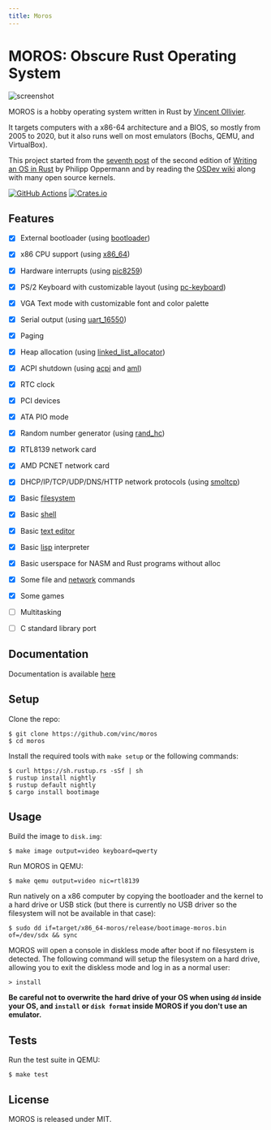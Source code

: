 ```yaml
---
title: Moros
---
```

# MOROS: Obscure Rust Operating System

![screenshot](doc/moros.png)

MOROS is a hobby operating system written in Rust by [Vincent Ollivier](https://vinc.cc).

It targets computers with a x86-64 architecture and a BIOS, so mostly from 2005
to 2020, but it also runs well on most emulators (Bochs, QEMU, and VirtualBox).

This project started from the [seventh post][1] of the second edition of
[Writing an OS in Rust][2] by Philipp Oppermann and by reading the
[OSDev wiki][3] along with many open source kernels.

[![GitHub Actions](https://img.shields.io/github/actions/workflow/status/vinc/moros/rust.yml)](https://github.com/vinc/moros)
[![Crates.io](https://img.shields.io/crates/v/moros.svg)](https://crates.io/crates/moros)


## Features

- [x] External bootloader (using [bootloader](https://github.com/rust-osdev/bootloader))
- [x] x86 CPU support (using [x86_64](https://crates.io/crates/x86_64))
- [x] Hardware interrupts (using [pic8259](https://crates.io/crates/pic8259))
- [x] PS/2 Keyboard with customizable layout (using [pc-keyboard](https://crates.io/crates/pc-keyboard))
- [x] VGA Text mode with customizable font and color palette
- [x] Serial output (using [uart_16550](https://crates.io/crates/uart_16550))
- [x] Paging
- [x] Heap allocation (using [linked_list_allocator](https://crates.io/crates/linked_list_allocator))
- [x] ACPI shutdown (using [acpi](https://crates.io/crates/acpi) and [aml](https://crates.io/crates/aml))
- [x] RTC clock
- [x] PCI devices
- [x] ATA PIO mode
- [x] Random number generator (using [rand_hc](https://crates.io/crates/rand_hc))
- [x] RTL8139 network card
- [x] AMD PCNET network card
- [x] DHCP/IP/TCP/UDP/DNS/HTTP network protocols (using [smoltcp](https://crates.io/crates/smoltcp))
- [x] Basic [filesystem](doc/filesystem.md)
- [x] Basic [shell](doc/shell.md)
- [x] Basic [text editor](doc/editor.md)
- [x] Basic [lisp](doc/lisp.md) interpreter
- [x] Basic userspace for NASM and Rust programs without alloc
- [x] Some file and [network](doc/network.md) commands
- [x] Some games
- [ ] Multitasking
- [ ] C standard library port


## Documentation

Documentation is available [here](doc/index.md)


## Setup

Clone the repo:

    $ git clone https://github.com/vinc/moros
    $ cd moros

Install the required tools with `make setup` or the following commands:

    $ curl https://sh.rustup.rs -sSf | sh
    $ rustup install nightly
    $ rustup default nightly
    $ cargo install bootimage


## Usage

Build the image to `disk.img`:

    $ make image output=video keyboard=qwerty

Run MOROS in QEMU:

    $ make qemu output=video nic=rtl8139

Run natively on a x86 computer by copying the bootloader and the kernel to a
hard drive or USB stick (but there is currently no USB driver so the filesystem
will not be available in that case):

    $ sudo dd if=target/x86_64-moros/release/bootimage-moros.bin of=/dev/sdx && sync

MOROS will open a console in diskless mode after boot if no filesystem is
detected. The following command will setup the filesystem on a hard drive,
allowing you to exit the diskless mode and log in as a normal user:

    > install

**Be careful not to overwrite the hard drive of your OS when using `dd` inside
your OS, and `install` or `disk format` inside MOROS if you don't use an
emulator.**


## Tests

Run the test suite in QEMU:

    $ make test


## License

MOROS is released under MIT.

[1]: https://github.com/phil-opp/blog_os/tree/post-07
[2]: https://os.phil-opp.com
[3]: https://wiki.osdev.org
